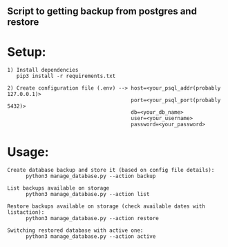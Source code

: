 ## Script to getting backup from postgres and restore

# Setup:
    1) Install dependencies
       pip3 install -r requirements.txt
    
    2) Create configuration file (.env) --> host=<your_psql_addr(probably 127.0.0.1)>
                                            port=<your_psql_port(probably 5432)>
                                            db=<your_db_name>
                                            user=<your_username>
                                            password=<your_password>

# Usage:
    Create database backup and store it (based on config file details):
          python3 manage_database.py --action backup 
    
    List backups available on storage 
          python3 manage_database.py --action list 

    Restore backups available on storage (check available dates with listaction):
          python3 manage_database.py --action restore 
    
    Switching restored database with active one:
          python3 manage_database.py --action active 

